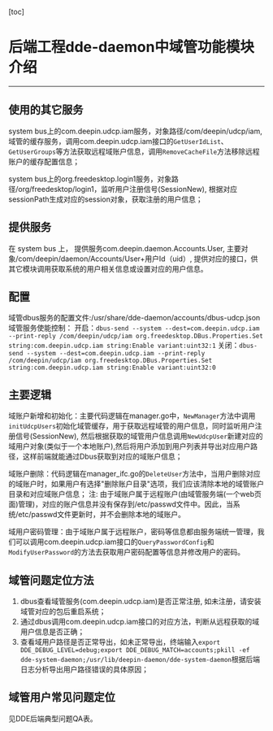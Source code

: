 [toc]

# 后端工程dde-daemon中域管功能模块介绍
---


## 使用的其它服务
system bus上的com.deepin.udcp.iam服务，对象路径/com/deepin/udcp/iam,域管的缓存服务，调用com.deepin.udcp.iam接口的`GetUserIdList`、`GetUserGroups`等方法获取远程域账户信息，调用`RemoveCacheFile`方法移除远程账户的缓存配置信息；

system bus上的org.freedesktop.login1服务，对象路径/org/freedesktop/login1，监听用户注册信号(SessionNew), 根据对应sessionPath生成对应的session对象，获取注册的用户信息；

## 提供服务
在 system bus 上， 提供服务com.deepin.daemon.Accounts.User, 主要对象/com/deepin/daemon/Accounts/User+用户Id（uid）, 提供对应的接口，供其它模块调用获取系统的用户相关信息或设置对应的用户信息。

## 配置
域管dbus服务的配置文件:/usr/share/dde-daemon/accounts/dbus-udcp.json
域管服务使能控制：
开启：`dbus-send --system --dest=com.deepin.udcp.iam --print-reply /com/deepin/udcp/iam org.freedesktop.DBus.Properties.Set string:com.deepin.udcp.iam string:Enable variant:uint32:1`
关闭：`dbus-send --system --dest=com.deepin.udcp.iam --print-reply /com/deepin/udcp/iam org.freedesktop.DBus.Properties.Set string:com.deepin.udcp.iam string:Enable variant:uint32:0`

## 主要逻辑
域账户新增和初始化：主要代码逻辑在manager.go中，`NewManager`方法中调用`initUdcpUsers`初始化域管缓存，用于获取远程域管的用户信息，同时监听用户注册信号(SessionNew), 然后根据获取的域管用户信息调用`NewUdcpUser`新建对应的域用户对象(类似于一个本地账户),然后将用户添加到用户列表并导出对应用户路径，这样前端就能通过Dbus获取到对应的域账户信息；

域账户删除：代码逻辑在manager_ifc.go的`DeleteUser`方法中，当用户删除对应的域账户时，如果用户有选择"删除账户目录"选项，我们应该清除本地的域管账户目录和对应域账户信息；
注: 由于域账户属于远程账户(由域管服务端(一个web页面)管理)，对应的账户信息并没有保存到/etc/passwd文件中。因此，当系统/etc/passwd文件更新时，并不会删除本地的域账户。

域用户密码管理：由于域账户属于远程账户，密码等信息都由服务端统一管理，我们可以调用com.deepin.udcp.iam接口的`QueryPasswordConfig`和`ModifyUserPassword`的方法去获取用户密码配置等信息并修改用户的密码。

## 域管问题定位方法
1. dbus查看域管服务(com.deepin.udcp.iam)是否正常注册, 如未注册，请安装域管对应的包后重启系统；
2. 通过dbus调用com.deepin.udcp.iam接口的对应方法，判断从远程获取的域用户信息是否正确；
3. 查看域用户路径是否正常导出，如未正常导出，终端输入`export DDE_DEBUG_LEVEL=debug;export DDE_DEBUG_MATCH=accounts;pkill -ef dde-system-daemon;/usr/lib/deepin-daemon/dde-system-daemon`根据后端日志分析导出用户路径错误的具体原因；

## 域管用户常见问题定位
见DDE后端典型问题QA表。
